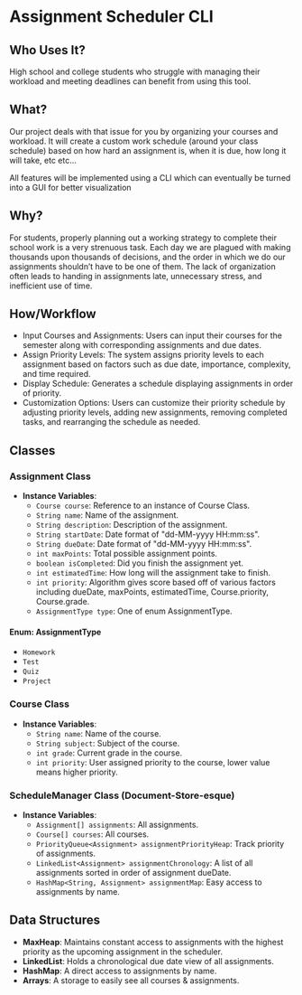 # Assignment Scheduler CLI

## Who Uses It?

High school and college students who struggle with managing their workload and meeting deadlines can benefit from using this tool.

## What?
Our project deals with that issue for you by organizing your courses and workload. It will create a custom work schedule (around your class schedule) based on how hard an assignment is, when it is due, how long it will take, etc etc… 

All features will be implemented using a CLI which can eventually be turned into a GUI for better visualization 

## Why?

For students, properly planning out a working strategy to complete their school work is a very strenuous task. Each day we are plagued with making thousands upon thousands of decisions, and the order in which we do our assignments shouldn’t have to be one of them. The lack of organization often leads to handing in assignments late, unnecessary stress, and inefficient use of time.

## How/Workflow

- Input Courses and Assignments: Users can input their courses for the semester along with corresponding assignments and due dates.
- Assign Priority Levels: The system assigns priority levels to each assignment based on factors such as due date, importance, complexity, and time required.
- Display Schedule: Generates a schedule displaying assignments in order of priority.
- Customization Options: Users can customize their priority schedule by adjusting priority levels, adding new assignments, removing completed tasks, and rearranging the schedule as needed.

## Classes

### Assignment Class

- **Instance Variables**:
  - `Course course`: Reference to an instance of Course Class.
  - `String name`: Name of the assignment.
  - `String description`: Description of the assignment.
  - `String startDate`: Date format of "dd-MM-yyyy HH:mm:ss".
  - `String dueDate`: Date format of "dd-MM-yyyy HH:mm:ss".
  - `int maxPoints`: Total possible assignment points.
  - `boolean isCompleted`: Did you finish the assignment yet.
  - `int estimatedTime`: How long will the assignment take to finish.
  - `int priority`: Algorithm gives score based off of various factors including dueDate, maxPoints, estimatedTime, Course.priority, Course.grade.
  - `AssignmentType type`: One of enum AssignmentType.

#### Enum: AssignmentType

- `Homework`
- `Test`
- `Quiz`
- `Project`

### Course Class

- **Instance Variables**:
  - `String name`: Name of the course.
  - `String subject`: Subject of the course.
  - `int grade`: Current grade in the course.
  - `int priority`: User assigned priority to the course, lower value means higher priority.

### ScheduleManager Class (Document-Store-esque)

- **Instance Variables**:
  - `Assignment[] assignments`: All assignments.
  - `Course[] courses`: All courses.
  - `PriorityQueue<Assignment> assignmentPriorityHeap`: Track priority of assignments.
  - `LinkedList<Assignment> assignmentChronology`: A list of all assignments sorted in order of assignment dueDate.
  - `HashMap<String, Assignment> assignmentMap`: Easy access to assignments by name.

## Data Structures

- **MaxHeap**: Maintains constant access to assignments with the highest priority as the upcoming assignment in the scheduler.
- **LinkedList**: Holds a chronological due date view of all assignments.
- **HashMap**: A direct access to assignments by name.
- **Arrays**: A storage to easily see all courses & assignments.
